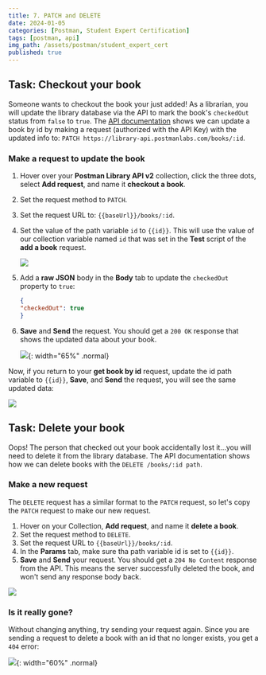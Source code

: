 ```yaml
---
title: 7. PATCH and DELETE
date: 2024-01-05
categories: [Postman, Student Expert Certification]
tags: [postman, api]
img_path: /assets/postman/student_expert_cert
published: true
---
```


## Task: Checkout your book

Someone wants to checkout the book your just added! As a librarian, you will update the library database via the API to mark the book's `checkedOut` status from `false` to `true`. The [API documentation](https://documenter.getpostman.com/view/15567703/UVyxRtng#1c3ce860-e1ee-4957-b517-2e3068021abc) shows we can update a book by id by making a request (authorized with the API Key) with the updated info to: `PATCH https://library-api.postmanlabs.com/books/:id`.

### Make a request to update the book

1. Hover over your **Postman Library API v2** collection, click the three dots, select **Add request**, and name it **checkout a book**.
2. Set the request method to `PATCH`.
3. Set the request URL to: `{{baseUrl}}/books/:id`.
4. Set the value of the path variable `id` to `{{id}}`. This will use the value of our collection variable named `id` that was set in the **Test** script of the **add a book** request.

    ![](https://everpath-course-content.s3-accelerate.amazonaws.com/instructor%2F4qlhnpfiaeqby6zwhuhhmacvx%2Fpublic%2F1694638454%2FScreen+Recording+2023-09-14+at+2.20.09+AM.1694638453563.gif)

5. Add a **raw JSON** body in the **Body** tab to update the `checkedOut` property to `true`:

    ```json
    { 
    "checkedOut": true 
    }
    ```

6. **Save** and **Send** the request. You should get a `200 OK` response that shows the updated data about your book.

    ![](https://everpath-course-content.s3-accelerate.amazonaws.com/instructor%2F26fp2261340y1ukokimvca8su%2Fpublic%2F1649791688%2Fcheckedout+7.1649791688026.png){: width="65%" .normal}

Now, if you return to your **get book by id** request, update the id path variable to `{{id}}`, **Save**, and **Send** the request, you will see the same updated data:

![](https://everpath-course-content.s3-accelerate.amazonaws.com/instructor%2F4qlhnpfiaeqby6zwhuhhmacvx%2Fpublic%2F1694639311%2FScreen+Recording+2023-09-14+at+2.37.11+AM.1694639311073.gif)

## Task: Delete your book

Oops! The person that checked out your book accidentally lost it...you will need to delete it from the library database. The API documentation shows how we can delete books with the `DELETE /books/:id path`.

### Make a new request

The `DELETE` request has a similar format to the `PATCH` request, so let's copy the `PATCH` request to make our new request.

1. Hover on your Collection, **Add request**, and name it **delete a book**.
2. Set the request method to `DELETE`.
3. Set the request URL to `{{baseUrl}}/books/:id`.
4. In the **Params** tab, make sure tha path variable id is set to `{{id}}`.
5. **Save** and **Send** your request. You should get a `204 No Content` response from the API. This means the server successfully deleted the book, and won't send any response body back.

![](https://everpath-course-content.s3-accelerate.amazonaws.com/instructor%2F4qlhnpfiaeqby6zwhuhhmacvx%2Fpublic%2F1694639939%2FScreen+Recording+2023-09-14+at+2.45.12+AM.1694639938514.gif)

### Is it really gone?

Without changing anything, try sending your request again. Since you are sending a request to delete a book with an id that no longer exists, you get a `404` error:

![](https://everpath-course-content.s3-accelerate.amazonaws.com/instructor%2F26fp2261340y1ukokimvca8su%2Fpublic%2F1649797906%2Fdelete+4.1649797906195.png){: width="60%" .normal}
